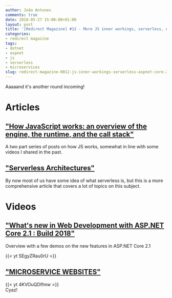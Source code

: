 ```yaml
---
author: João Antunes
comments: true
date: 2018-05-27 15:00:00+01:00
layout: post
title: '[Redirect Magazine] #12 - More JS inner workings, serverless, ASP.NET Core 2.1 and microservice websites'
categories:
- redirect magazine
tags:
- dotnet
- aspnet
- js
- serverless
- microservices
slug: redirect-magazine-0012-js-inner-workings-serverless-aspnet-core-21-microservice-websites
---
```


Aaaaand it's another round incoming!

# Articles
## ["How JavaScript works: an overview of the engine, the runtime, and the call stack"](https://blog.sessionstack.com/how-does-javascript-actually-work-part-1-b0bacc073cf)
A two part series of posts on how JS works, somewhat in line with some videos I shared in the past.
<br/>
## ["Serverless Architectures"](https://martinfowler.com/articles/serverless.html)
By now most of us have some idea of what serverless is, but this is a more comprehensive article that covers a lot of topics on this subject.
<br/>
# Videos
## ["What's new in Web Development with ASP.NET Core 2.1 : Build 2018"](https://youtu.be/SEgyZRau0rU)
Overview with a few demos on the new features in ASP.NET Core 2.1

{{< yt SEgyZRau0rU >}}
<br/>
## ["MICROSERVICE WEBSITES"](https://youtu.be/4KVOuQDIfmw)

{{< yt 4KVOuQDIfmw >}}
<br/>
Cyaz!